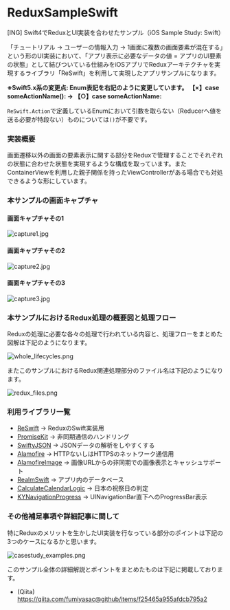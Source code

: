 # ReduxSampleSwift
[ING] Swift4でReduxとUI実装を合わせたサンプル（iOS Sample Study: Swift）

「チュートリアル → ユーザーの情報入力 → 1画面に複数の画面要素が混在する」という形のUI実装において、「アプリ表示に必要なデータの値 = アプリのUI要素の状態」として結びついている仕組みをiOSアプリでReduxアーキテクチャを実現するライブラリ「ReSwift」を利用して実現したアプリサンプルになります。

__※Swift5.x系の変更点: Enum表記を右記のように変更しています。 【×】case someActionName(): → 【○】case someActionName:__

`ReSwift.Action`で定義しているEnumにおいて引数を取らない（Reducerへ値を送る必要が特段ない）ものについては`()`が不要です。

### 実装概要

画面遷移以外の画面の要素表示に関する部分をReduxで管理することでそれぞれの状態に合わせた状態を実現するような構成を取っています。またContainerViewを利用した親子関係を持ったViewControllerがある場合でも対処できるような形にしています。

### 本サンプルの画面キャプチャ

#### 画面キャプチャその1

![capture1.jpg](https://qiita-image-store.s3.amazonaws.com/0/17400/3829331c-3153-01c9-0121-38fd28eb1c63.jpeg)

#### 画面キャプチャその2

![capture2.jpg](https://qiita-image-store.s3.amazonaws.com/0/17400/7c415c6f-9e1d-dc5e-aafd-a63737a3e9a1.jpeg)

#### 画面キャプチャその3

![capture3.jpg](https://qiita-image-store.s3.amazonaws.com/0/17400/2b8894ba-24d2-4568-a9ee-f67726d3b29e.jpeg)

### 本サンプルにおけるRedux処理の概要図と処理フロー

Reduxの処理に必要な各々の処理で行われている内容と、処理フローをまとめた図解は下記のようになります。

![whole_lifecycles.png](https://qiita-image-store.s3.amazonaws.com/0/17400/fbf1578d-630f-12da-517c-86ae476f3a0a.png)

またこのサンプルにおけるRedux関連処理部分のファイル名は下記のようになります。

![redux_files.png](https://qiita-image-store.s3.amazonaws.com/0/17400/669eb6ff-7e8b-8c97-1cf1-dba1f077da28.png)

### 利用ライブラリ一覧

+ [ReSwift](https://github.com/ReSwift/ReSwift) → ReduxのSwift実装用
+ [PromiseKit](https://github.com/mxcl/PromiseKit) → 非同期通信のハンドリング
+ [SwiftyJSON](https://github.com/SwiftyJSON/SwiftyJSON) → JSONデータの解析をしやすくする
+ [Alamofire](https://github.com/Alamofire/Alamofire) → HTTPないしはHTTPSのネットワーク通信用
+ [AlamofireImage](https://github.com/Alamofire/AlamofireImage) → 画像URLからの非同期での画像表示とキャッシュサポート
+ [RealmSwift](https://github.com/realm/realm-cocoa/tree/master/RealmSwift) → アプリ内のデータベース
+ [CalculateCalendarLogic](https://github.com/fumiyasac/handMadeCalendarAdvance) → 日本の祝祭日の判定
+ [KYNavigationProgress](https://github.com/ykyouhei/KYNavigationProgress) → UINavigationBar直下へのProgressBar表示

### その他補足事項や詳細記事に関して

特にReduxのメリットを生かしたUI実装を行なっている部分のポイントは下記の3つのケースになるかと思います。

![casestudy_examples.png](https://qiita-image-store.s3.amazonaws.com/0/17400/0cbe9856-db45-ab53-26ee-84334aea21f4.png)

このサンプル全体の詳細解説とポイントをまとめたものは下記に掲載しております。

+ (Qiita) https://qiita.com/fumiyasac@github/items/f25465a955afdcb795a2

